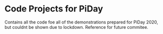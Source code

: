 # Code Projects for PiDay
 Contains all the code foe all of the demonstrations prepared for PiDay 2020, but couldnt be shown due to lockdown. Reference for future commitee.
